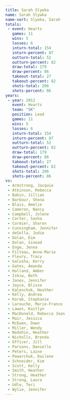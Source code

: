 ```yaml
---
title: Sarah Slywka
name: Sarah Slywka
name-sort: Slywka, Sarah
totals:
 - event: Hearts
   games: 11
   wins: 5
   losses: 6
   inturn-total: 154
   inturn-percent: 87
   outturn-total: 52
   outturn-percent: 82
   draw-total: 179
   draw-percent: 86
   takeout-total: 27
   takeout-percent: 82
   shots-total: 206
   shots-percent: 86
years:
 - year: 2012
   event: Hearts
   team: "SK"
   position: Lead
   games: 11
   wins: 5
   losses: 6
   inturn-total: 154
   inturn-percent: 87
   outturn-total: 52
   outturn-percent: 82
   draw-total: 179
   draw-percent: 86
   takeout-total: 27
   takeout-percent: 82
   shots-total: 206
   shots-percent: 86
vs:
 - Armstrong, Jacquie
 - Atkinson, Rebecca
 - Babin, Jillian
 - Barbour, Shona
 - Blais, Amelie
 - Cameron, Nancy
 - Campbell, Jolene
 - Carter, Sasha
 - Cormier, Sharon
 - Cunningham, Jennifer
 - deSolla, Jodie
 - Dolan, Kim
 - Dolan, Sinead
 - Enge, Jenna
 - Filteau, Anne-Marie
 - Fleury, Tracy
 - Galusha, Kerry
 - Gates, Amanda
 - Holland, Amber
 - Iskiw, Beth
 - Jones, Jennifer
 - Joyce, Blisse
 - Kalenchuk, Heather
 - Kelly, Andrea
 - Korab, Stephanie
 - Larouche, Marie-France
 - Lawes, Kaitlyn
 - MacDonald, Rebecca Jean
 - Mair, Jessica
 - McEwen, Dawn
 - Miller, Wendy
 - Nedohin, Heather
 - Nicholls, Brenda
 - Officer, Jill
 - Parsons, Danielle
 - Peters, Laine
 - Pewarchuk, Dailene
 - Schneider, Kim
 - Scott, Kelly
 - Smith, Heather
 - Strong, Heather
 - Strong, Laura
 - Udle, Teri
 - Wylie, Jennifer
---
```

